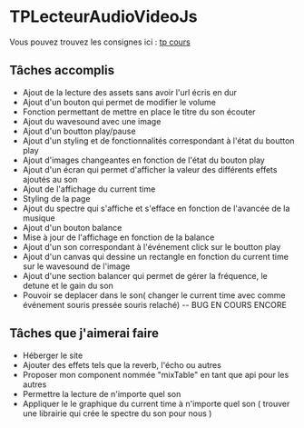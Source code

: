 # TPLecteurAudioVideoJs

Vous pouvez trouvez les consignes ici : [tp cours ](http://miageprojet2.unice.fr/Intranet_de_Michel_Buffa/Technlogies_Web_2_-_Master_2_Miage#Vid.c3.a9os_du_cours_et_TP_du_vendredi_30.2f10.2f2020_avec_le_MBDS])

## Tâches accomplis 

* Ajout de la lecture des assets sans avoir l'url écris en dur
* Ajout d'un bouton qui permet de modifier le volume 
* Fonction permettant de mettre en place le titre du son écouter
* Ajout du wavesound avec une image
* Ajout d'un boutton play/pause 
* Ajout d'un styling et de fonctionnalités correspondant à l'état du boutton play 
* Ajout d'images changeantes en fonction de l'état du bouton play
* Ajout d'un écran qui permet d'afficher la valeur des différents effets ajoutés au son
* Ajout de l'affichage du current time
* Styling de la page 
* Ajout du spectre qui s'affiche et s'efface en fonction de l'avancée de la musique 
* Ajout d'un bouton balance 
* Mise à jour de l'affichage en fonction de la balance 
* Ajout d'un son correspondant à l'événement click sur le boutton play
* Ajout d'un canvas qui dessine un rectangle en fonction du current time sur le wavesound de l'image
* Ajout d'une section balancer qui permet de gérer la fréquence, le detune et le gain du son
* Pouvoir se deplacer dans le son( changer le current time avec comme événement souris pressée souris relaché) -- BUG EN COURS ENCORE

## Tâches que j'aimerai faire
* Héberger le site 
* Ajouter des effets tels que la reverb, l'écho ou autres 
* Proposer mon component nommée "mixTable" en tant que api pour les autres
* Permettre la lecture de n'importe quel son 
* Appliquer le le graphique du current time à n'importe quel son ( trouver une librairie qui crée le spectre du son pour nous ) 
